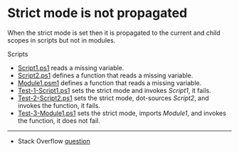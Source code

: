# Strict mode is not propagated

When the strict mode is set then it is propagated to the current and child
scopes in scripts but not in modules.

Scripts

- [Script1.ps1](Script1.ps1) reads a missing variable.
- [Script2.ps1](Script2.ps1) defines a function that reads a missing variable.
- [Module1.psm1](Module1.psm1) defines a function that reads a missing variable.
- [Test-1-Script1.ps1](Test-1-Script1.ps1) sets the strict mode and invokes *Script1*, it fails.
- [Test-2-Script2.ps1](Test-2-Script2.ps1) sets the strict mode, dot-sources *Script2*, and invokes the function, it fails.
- [Test-3-Module1.ps1](Test-3-Module1.ps1) sets the strict mode, imports *Module1*, and invokes the function, it does not fail.

---

- Stack Overflow [question](http://stackoverflow.com/questions/30875599/set-strict-mode-in-powershell-for-all-modules)
